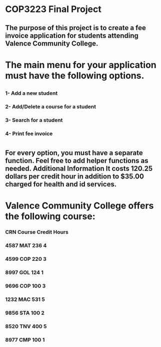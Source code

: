 # COP3223 Final Project
## The  purpose  of  this  project  is  to  create  a  fee  invoice application  for students  attending  Valence  Community  College.
## 
## 
# The  main  menu  for  your application must have the following options. 
## 

### 1- Add a new student 
### 2- Add/Delete a course for a student 
### 3- Search for a student 
### 4- Print fee invoice  
##
## 
# 
## For  every  option,  you  must  have  a  separate  function.  Feel  free  to  add helper functions as needed. Additional Information  It costs 120.25 dollars per credit hour in addition to $35.00 charged for health and id services. 
 
# Valence Community College offers the following course: 
 
### CRN   Course    Credit Hours 
### 4587  MAT 236   4 
### 4599  COP 220   3 
### 8997  GOL 124   1 
### 9696  COP 100   3 
### 1232  MAC 531   5 
### 9856  STA 100   2 
### 8520  TNV 400   5 
### 8977  CMP 100   1  